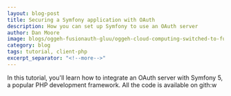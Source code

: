 ```yaml
---
layout: blog-post
title: Securing a Symfony application with OAuth
description: How you can set up Symfony to use an OAuth server
author: Dan Moore
image: blogs/oggeh-fusionauth-gluu/oggeh-cloud-computing-switched-to-fusionauth-from-gluu.png
category: blog
tags: tutorial, client-php
excerpt_separator: "<!--more-->"
---
```


In this tutorial, you'll learn how to integrate an OAuth server with Symfony 5, a popular PHP development framework. All the code is available on gith:w

